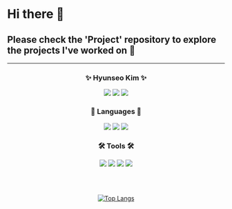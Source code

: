 # Hi there 👋
## Please check the 'Project' repository to explore the projects I've worked on 👀
---
<div align="center">

### ✨ Hyunseo Kim ✨
<a href="https://hits.seeyoufarm.com"><img src="https://hits.seeyoufarm.com/api/count/incr/badge.svg?url=https%3A%2F%2Fgithub.com%2Fleia04&count_bg=%23000000&title_bg=%23000000&icon=github.svg&icon_color=%23E7E7E7&title=GitHub&edge_flat=false"/></a>
<a href="https://github.com/leia04/Project"><img src="https://img.shields.io/badge/Project-FFCA28?style=flat-square&logo=github&logoColor=white"/></a>
<a href="https://www.linkedin.com/in/hyunseo-kim-2830bb2ba/"><img src="https://img.shields.io/badge/Linkedin-0A66C2?style=flat-square&logo=linkedin&logoColor=white"/></a>
<!--<a href="https://github.com/leia04"><img src="https://hits.seeyoufarm.com/api/count/incr/badge.svg?url=https%3A%2F%2Fgithub.com%2Fseondal&count_bg=%23000000&title_bg=%23000000&icon=github.svg&icon_color=%23E7E7E7&title=GitHub&edge_flat=false)"/></a>
-->




### 👾 Languages 👾
<img src="https://img.shields.io/badge/Python-3776AB?style=flat-square&logo=python&logoColor=white"/>  
<img src="https://img.shields.io/badge/R-276DC3?style=flat-square&logo=r&logoColor=white"/>  
<img src="https://img.shields.io/badge/C-A8B9CC?style=flat-square&logo=c&logoColor=white"/>

### 🛠️ Tools 🛠️
<img src="https://img.shields.io/badge/PyCharm-000000?style=flat-square&logo=pycharm&logoColor=white"/>  
<img src="https://img.shields.io/badge/Spyder IDE-FF0000?style=flat-square&logo=spyderide&logoColor=white"/>  
<img src="https://img.shields.io/badge/Jupyter-F37626?style=flat-square&logo=jupyter&logoColor=white"/>  
<img src="https://img.shields.io/badge/RStudio IDE-75AADB?style=flat-square&logo=rstudioide&logoColor=white"/>

<br><br>

[![Top Langs](https://github-readme-stats.vercel.app/api/top-langs/?username=leia04&layout=compact&repo=Project&theme=gruvbox)](https://github.com/leia04/github-readme-stats)

</div>

<!--

[![Top Langs](https://github-readme-stats.vercel.app/api/top-langs/?username=jogilsang&langs_count=10&layout=compact&theme=dark)](https://github.com/jogilsang/jogilsang)﻿

**leia04/leia04** is a ✨ _special_ ✨ repository because its `README.md` (this file) appears on your GitHub profile.

Here are some ideas to get you started:

- 🔭 I’m currently working on ...
- 🌱 I’m currently learning ...
- 👯 I’m looking to collaborate on ...
- 🤔 I’m looking for help with ...
- 💬 Ask me about ...
- 📫 How to reach me: ...
- 😄 Pronouns: ...
- ⚡ Fun fact: ...
-->
